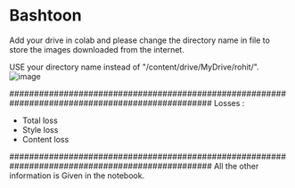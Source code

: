 # Bashtoon

Add your drive in colab and please change the directory name in file to store the images downloaded from the internet.

USE your directory name instead of  "/content/drive/MyDrive/rohit/". 
![image](https://github.com/Rohit-Neemwal/Bashtoon/assets/98682750/089de4c9-81c9-48b8-a047-389ce7b2222a)

#################################################################################################
Losses : 
  - Total loss
  - Style loss
  - Content loss
    
#################################################################################################
All  the other information is Given in the notebook.





